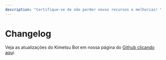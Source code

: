 ```yaml
---
description: "Certifique-se de não perder novos recursos e melhorias! \U0001F680"
---
```


# Changelog

Veja as atualizações do Kimetsu Bot em nossa página do [Github clicando aqu](https://github.com/Akurejs/Kimetsu/releases)i.



